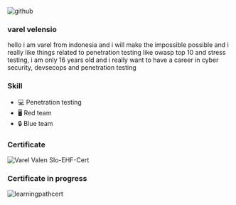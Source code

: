 ![github](https://user-images.githubusercontent.com/105418279/175369622-a37c143e-7616-4469-9bd3-ca93b658d591.png)



### varel velensio

hello i am varel from indonesia and i will make the impossible possible and i really like things related to penetration testing like owasp top 10 and stress testing, i am only 16 years old and i really want to have a career in cyber security, devsecops and penetration testing

### Skill 

- :computer: Penetration testing
- :desktop_computer: Red team 
- :lock: Blue team

### Certificate
![Varel Valen SIo-EHF-Cert](https://user-images.githubusercontent.com/105418279/175371698-14276a8e-cda8-4050-be73-b8ac0e0f0181.jpg)

### Certificate in progress
![learningpathcert](https://user-images.githubusercontent.com/105418279/175463045-81970986-3624-4f82-9918-a6f9ae84173d.png)

